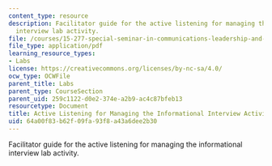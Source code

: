 ```yaml
---
content_type: resource
description: Facilitator guide for the active listening for managing the informational
  interview lab activity.
file: /courses/15-277-special-seminar-in-communications-leadership-and-personal-effectiveness-coaching-fall-2008/64a00f83b62f09fa93f8a43a6dee2b30_guide_08.pdf
file_type: application/pdf
learning_resource_types:
- Labs
license: https://creativecommons.org/licenses/by-nc-sa/4.0/
ocw_type: OCWFile
parent_title: Labs
parent_type: CourseSection
parent_uid: 259c1122-d0e2-374e-a2b9-ac4c87bfeb13
resourcetype: Document
title: Active Listening for Managing the Informational Interview Activity
uid: 64a00f83-b62f-09fa-93f8-a43a6dee2b30
---
```

Facilitator guide for the active listening for managing the informational interview lab activity.